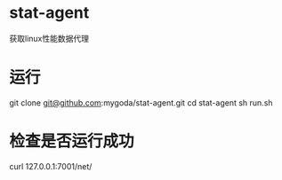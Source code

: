 # stat-agent
获取linux性能数据代理

# 运行
git clone git@github.com:mygoda/stat-agent.git
cd stat-agent
sh run.sh

# 检查是否运行成功
curl 127.0.0.1:7001/net/
